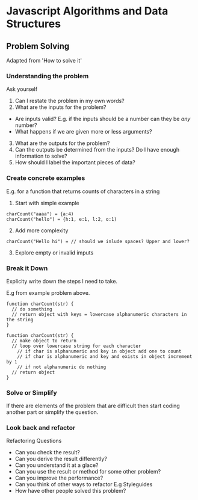 # Javascript Algorithms and Data Structures

## Problem Solving

Adapted from 'How to solve it'

### Understanding the problem

Ask yourself
1. Can I restate the problem in my own words?
2. What are the inputs for the problem?
  - Are inputs valid? E.g. if the inputs should be a number can they be *any* number?
  - What happens if we are given more or less arguments?
3. What are the outputs for the problem?
4. Can the outputs be determined from the inputs? Do I have enough information to solve?
5. How should I label the important pieces of data?

### Create concrete examples

E.g. for a function that returns counts of characters in a string

1. Start with simple example
```
charCount("aaaa") = {a:4)
charCount("hello") = {h:1, e:1, l:2, o:1)
```
2. Add more complexity
```
charCount("Hello hi") = // should we inlude spaces? Upper and lower?
```
3. Explore empty or invalid imputs

### Break it Down

Explicity write down the steps I need to take.

E.g from example problem above.

``` 
function charCount(str) {
  // do something
  // return object with keys = lowercase alphanumeric characters in the string
}
```
``` 
function charCount(str) {
  // make object to return
  // loop over lowercase string for each character
    // if char is alphanumeric and key in object add one to count
    // if char is alphanumeric and key and exists in object increment by 1
    // if not alphanumeric do nothing
  // return object
}
```

### Solve or Simplify

If there are elements of the problem that are difficult then start coding another part or
simplify the question.

### Look back and refactor

Refactoring Questions
- Can you check the result?
- Can you derive the result differently?
- Can you understand it at a glace?
- Can you use the result or method for some other problem?
- Can you improve the performance?
- Can you think of other ways to refactor E.g Styleguides
- How have other people solved this problem?

